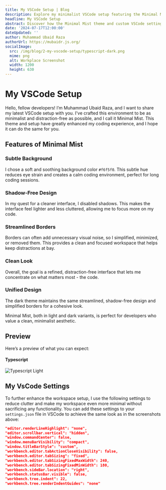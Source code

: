 ```yaml
---
title: My VSCode Setup | Blog
description: Explore my minimalist VSCode setup featuring the Minimal Mist theme and settings for a clean, distraction-free coding environment.
headline: My VSCode Setup
abstract: Discover how the Minimal Mist theme and custom VSCode settings create a clean and focused coding environment.
date: '2024-07-17T12:00:00'
dateUpdated: ''
author: Muhammad Ubaid Raza
authorUrl: https://mubaidr.js.org/
socialImage:
  src: /img/blog/2-my-vscode-setup/typescript-dark.png
  mime: png
  alt: Workplace Screenshot
  width: 1200
  height: 630
---
```


# My VSCode Setup

Hello, fellow developers! I’m Muhammad Ubaid Raza, and I want to share my latest VSCode setup with you. I've crafted this environment to be as minimalist and distraction-free as possible, and I call it Minimal Mist. This theme and setup have greatly enhanced my coding experience, and I hope it can do the same for you.

## Features of Minimal Mist

### Subtle Background

I chose a soft and soothing background color `#f6f5f0`. This subtle hue reduces eye strain and creates a calm coding environment, perfect for long coding sessions.

### Shadow-Free Design

In my quest for a cleaner interface, I disabled shadows. This makes the interface feel lighter and less cluttered, allowing me to focus more on my code.

### Streamlined Borders

Borders can often add unnecessary visual noise, so I simplified, minimized, or removed them. This provides a clean and focused workspace that helps keep distractions at bay.

### Clean Look

Overall, the goal is a refined, distraction-free interface that lets me concentrate on what matters most - the code.

### Unified Design

The dark theme maintains the same streamlined, shadow-free design and simplified borders for a cohesive look.

Minimal Mist, both in light and dark variants, is perfect for developers who value a clean, minimalist aesthetic.

## Preview

Here’s a preview of what you can expect:

#### Typescript

![Typescript Light](/img/blog/2-my-vscode-setup/typescript-light.png)

## My VsCode Settings

To further enhance the workspace setup, I use the following settings to reduce clutter and make my workspace even more minimal without sacrificing any functionality. You can add these settings to your `settings.json` file in VSCode to achieve the same look as in the screenshots above:

```json
"editor.renderLineHighlight": "none",
"editor.scrollbar.vertical": "hidden",
"window.commandCenter": false,
"window.menuBarVisibility": "compact",
"window.titleBarStyle": "custom",
"workbench.editor.tabActionCloseVisibility": false,
"workbench.editor.tabSizing": "fixed",
"workbench.editor.tabSizingFixedMaxWidth": 240,
"workbench.editor.tabSizingFixedMinWidth": 180,
"workbench.sideBar.location": "right",
"workbench.statusBar.visible": false,
"workbench.tree.indent": 22,
"workbench.tree.renderIndentGuides": "none"
```
